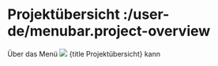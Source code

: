 # Projektübersicht :/user-de/menubar.project-overview

Über das Menü ![](gbd-icon-projectoverview.svg) {title Projektübersicht} kann 
